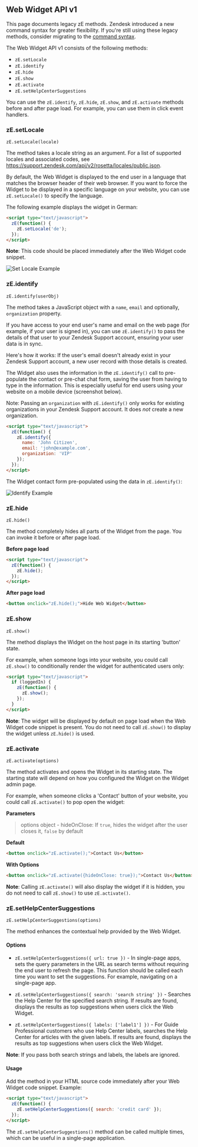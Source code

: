 ## Web Widget API v1

<span class="alert alert-block alert-warning">This page documents legacy zE methods. Zendesk introduced a new command syntax for greater flexibility. If you're still using these legacy methods, consider migrating to the <a href="https://developer.zendesk.com/embeddables/docs/widget/introduction">command syntax</a>.</span>

The Web Widget API v1 consists of the following methods:

- `zE.setLocale`
- `zE.identify`
- `zE.hide`
- `zE.show`
- `zE.activate`
- `zE.setHelpCenterSuggestions`

You can use the `zE.identify`, `zE.hide`, `zE.show`, and `zE.activate` methods before and after page load. For example, you can use them in click event handlers.

### zE.setLocale

`zE.setLocale(locale)`

The method takes a locale string as an argument. For a list of supported locales and associated codes, see <https://support.zendesk.com/api/v2/rosetta/locales/public.json>.

By default, the Web Widget is displayed to the end user in a language that matches the browser header of their web browser. If you want to force the Widget to be displayed in a specific language on your website, you can use `zE.setLocale()` to specify the language.

The following example displays the widget in German:

```html
<script type="text/javascript">
  zE(function() {
    zE.setLocale('de');
  });
</script>
```

**Note**: This code should be placed immediately after the Web Widget code snippet.

![Set Locale Example](https://zen-marketing-documentation.s3.amazonaws.com/docs/en/web-widget/zE.SetLocale.png)

### zE.identify

`zE.identify(userObj)`

The method takes a JavaScript object with a `name`, `email` and optionally, `organization` property.

If you have access to your end user's name and email on the web page (for example, if your user is signed in), you can use `zE.identify()` to pass the details of that user to your Zendesk Support account, ensuring your user data is in sync.

Here's how it works: If the user's email doesn't already exist in your Zendesk Support account, a new user record with those details is created.

The Widget also uses the information in the `zE.identify()` call to pre-populate the contact or pre-chat chat form, saving the user from having to type in the information. This is especially useful for end users using your website on a mobile device (screenshot below).

Note: Passing an `organization` with `zE.identify()` only works for existing organizations in your Zendesk Support account. It does _not_ create a new organization.

```html
<script type="text/javascript">
  zE(function() {
    zE.identify({
      name: 'John Citizen',
      email: 'john@example.com',
      organization: 'VIP'
    });
  });
</script>
```

The Widget contact form pre-populated using the data in `zE.identify()`:

![Identify Example](https://zen-marketing-documentation.s3.amazonaws.com/docs/en/web-widget/zE.Identify.png)

### zE.hide

`zE.hide()`

The method completely hides all parts of the Widget from the page. You can invoke it before or after page load.

**Before page load**

```html
<script type="text/javascript">
  zE(function() {
    zE.hide();
  });
</script>
```

**After page load**

```html
<button onclick="zE.hide();">Hide Web Widget</button>
```

### zE.show

`zE.show()`

The method displays the Widget on the host page in its starting 'button' state.

For example, when someone logs into your website, you could call `zE.show()` to conditionally render the widget for authenticated users only:

```html
<script type="text/javascript">
  if (loggedIn) {
    zE(function() {
      zE.show();
    });
  }
</script>
```

**Note**: The widget will be displayed by default on page load when the Web Widget code snippet is present. You do not need to call `zE.show()` to display the widget unless `zE.hide()` is used.

### zE.activate

`zE.activate(options)`

The method activates and opens the Widget in its starting state. The starting state will depend on how you configured the Widget on the Widget admin page.

For example, when someone clicks a 'Contact' button of your website, you could call `zE.activate()` to pop open the widget:

**Parameters**

> options object - hideOnClose: If `true`, hides the widget after the user closes it, `false` by default

**Default**

```html
<button onclick="zE.activate();">Contact Us</button>
```

**With Options**

```html
<button onclick="zE.activate({hideOnClose: true});">Contact Us</button>
```

**Note**: Calling `zE.activate()` will also display the widget if it is hidden, you do not need to call `zE.show()` to use `zE.activate()`.

### zE.setHelpCenterSuggestions

`zE.setHelpCenterSuggestions(options)`

The method enhances the contextual help provided by the Web Widget.

#### Options

- `zE.setHelpCenterSuggestions({ url: true })` - In single-page apps, sets the query parameters in the URL as search terms without requiring the end user to refresh the page. This function should be called each time you want to set the suggestions. For example, navigating on a single-page app.

- `zE.setHelpCenterSuggestions({ search: 'search string' })` - Searches the Help Center for the specified search string. If results are found, displays the results as top suggestions when users click the Web Widget.

- `zE.setHelpCenterSuggestions({ labels: ['label1'] })` - For Guide Professional customers who use Help Center labels, searches the Help Center for articles with the given labels. If results are found, displays the results as top suggestions when users click the Web Widget.

**Note**: If you pass both search strings and labels, the labels are ignored.

#### Usage

Add the method in your HTML source code immediately after your Web Widget code snippet. Example:

```html
<script type="text/javascript">
  zE(function() {
    zE.setHelpCenterSuggestions({ search: 'credit card' });
  });
</script>
```

The `zE.setHelpCenterSuggestions()` method can be called multiple times, which can be useful in a single-page application.
